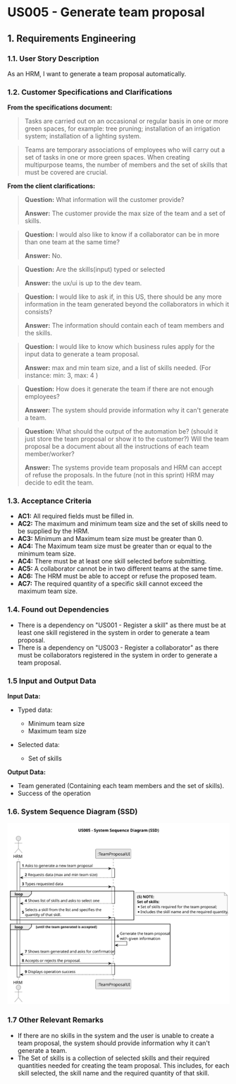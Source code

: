 # US005 - Generate team proposal

## 1. Requirements Engineering

### 1.1. User Story Description

As an HRM, I want to generate a team proposal automatically.

### 1.2. Customer Specifications and Clarifications 

**From the specifications document:**

>	Tasks are carried out on an occasional or regular basis in one or more green spaces,
for example: tree pruning; installation of an irrigation system; installation of a lighting
system.
 
>   Teams are temporary associations of employees who will carry out a set of tasks in
one or more green spaces. When creating multipurpose teams, the number of members
and the set of skills that must be covered are crucial.

**From the client clarifications:**

> **Question:** What information will the customer provide?
>
> **Answer:** The customer provide the max size of the team and a set of skills.

> **Question:** I would also like to know if a collaborator can be in more than one team at the same time?
>
> **Answer:** No.

> **Question:** Are the skills(input) typed or selected
>
> **Answer:** the ux/ui is up to the dev team.

> **Question:** I would like to ask if, in this US, there should be any more information in the team generated beyond the collaborators in which it consists?
>
> **Answer:** The information should contain each of team members and the skills.

> **Question:** I would like to know which business rules apply for the input data to generate a team proposal.
>
> **Answer:** max and min team size, and a list of skills needed. (For instance: min: 3, max: 4 )

> **Question:** How does it generate the team if there are not enough employees?
> 
> **Answer:** The system should provide information why it can't generate a team.

> **Question:** What should the output of the automation be? (should it just store the team proposal or show it to the customer?)  Will the team proposal be a document about all the instructions of each team member/worker?
>
> **Answer:** The systems provide team proposals and HRM can accept of refuse the proposals. In the future (not in this sprint) HRM may decide to edit the team.

### 1.3. Acceptance Criteria

* **AC1:** All required fields must be filled in.
* **AC2:** The maximum and minimum team size and the set of skills need to be supplied by the HRM.
* **AC3:** Minimum and Maximum team size must be greater than 0.
* **AC4:** The Maximum team size must be greater than or equal to the minimum team size.
* **AC4:** There must be at least one skill selected before submitting.
* **AC5:** A collaborator cannot be in two different teams at the same time.
* **AC6:** The HRM must be able to accept or refuse the proposed team.
* **AC7:** The required quantity of a specific skill cannot exceed the maximum team size.

### 1.4. Found out Dependencies

* There is a dependency on "US001 - Register a skill" as there must be at least one skill registered in the system in order to generate a team proposal.
* There is a dependency on "US003 - Register a collaborator" as there must be collaborators registered in the system in order to generate a team proposal.

### 1.5 Input and Output Data

**Input Data:**

* Typed data:
    * Minimum team size
    * Maximum team size
	
* Selected data:
    * Set of skills 

**Output Data:**
  * Team generated (Containing each team members and the set of skills).
  * Success of the operation

### 1.6. System Sequence Diagram (SSD)

![System Sequence Diagram](svg/us005-system-sequence-diagram.svg)

### 1.7 Other Relevant Remarks

* If there are no skills in the system and the user is unable to create a team proposal, the system should provide information why it can't generate a team.
* The Set of skills is a collection of selected skills and their required quantities needed for creating the team proposal. This includes, for each skill selected, the skill name and the required quantity of that skill.